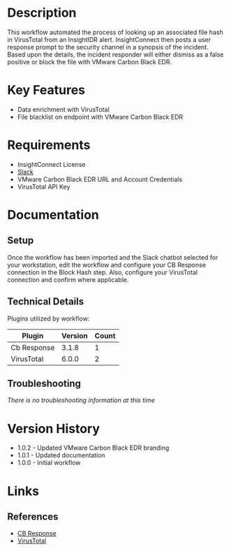 # Description

This workflow automated the process of looking up an associated file hash in VirusTotal from an InsightIDR alert. InsightConnect then posts a user response prompt to the security channel in a synopsis of the incident. Based upon the details, the incident responder will either dismiss as a false positive or block the file with VMware Carbon Black EDR. 

# Key Features

* Data enrichment with VirusTotal
* File blacklist on endpoint with VMware Carbon Black EDR

# Requirements

* InsightConnect License
* [Slack](https://insightconnect.help.rapid7.com/docs/configure-slack-for-chatops)
* VMware Carbon Black EDR URL and Account Credentials
* VirusTotal API Key

# Documentation

## Setup

Once the workflow has been imported and the Slack chatbot selected for your workstation, edit the workflow and configure your CB Response connection in the Block Hash step. Also, configure your VirusTotal connection and confirm where applicable. 

## Technical Details

Plugins utilized by workflow:

|Plugin|Version|Count|
|----|----|--------|
|Cb Response|3.1.8|1|
|VirusTotal|6.0.0|2|

## Troubleshooting

_There is no troubleshooting information at this time_

# Version History

* 1.0.2 - Updated VMware Carbon Black EDR branding
* 1.0.1 - Updated documentation
* 1.0.0 - Initial workflow

# Links

## References

* [CB Response](https://extensions.rapid7.com/extension/carbon_black_response)
* [VirusTotal](https://extensions.rapid7.com/extension/virustotal)
